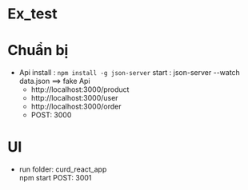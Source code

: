 # Ex_test

# Chuẩn bị
- Api
    install 
        : `npm install -g json-server`
    start
        :  json-server --watch data.json
==> fake Api 
    + http://localhost:3000/product
    + http://localhost:3000/user
    + http://localhost:3000/order
    + POST: 3000
    
# UI
   + run folder: curd_react_app  
        npm start
        POST: 3001
      
